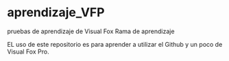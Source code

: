 
# aprendizaje_VFP
pruebas de aprendizaje de Visual Fox 
Rama de aprendizaje 

EL uso de este repositorio es para aprender a utilizar el Github y un poco de  Visual Fox Pro.
